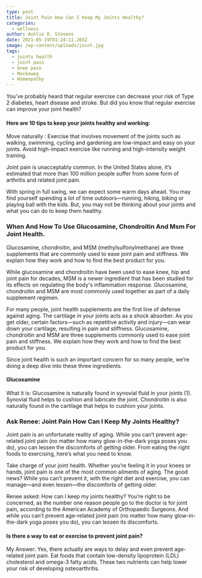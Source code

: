 ```yaml
---
type: post
title: Joint Pain How Can I Keep My Joints Healthy? 
categories:
  - wellness
author: Ashlie D. Stevens
date: 2021-05-19T01:24:11.265Z
image: /wp-content/uploads/joint.jpg
tags:
  - joints health
  - joint pain
  - knee pain
  - Reckeweg
  - Homeopathy
---
```


You’ve probably heard that regular exercise can decrease your risk of Type 2 diabetes, heart disease and stroke. But did you know that regular exercise can improve your joint health?

#### Here are 10 tips to keep your joints healthy and working:

Move naturally : Exercise that involves movement of the joints such as walking, swimming, cycling and gardening are low-impact and easy on your joints. Avoid high-impact exercise like running and high-intensity weight training.

Joint pain is unacceptably common. In the United States alone, it’s estimated that more than 100 million people suffer from some form of arthritis and related joint pain.

With spring in full swing, we can expect some warm days ahead. You may find yourself spending a lot of time outdoors—running, hiking, biking or playing ball with the kids. But, you may not be thinking about your joints and what you can do to keep them healthy.

### When And How To Use Glucosamine, Chondroitin And Msm For Joint Health.

Glucosamine, chondroitin, and MSM (methylsulfonylmethane) are three supplements that are commonly used to ease joint pain and stiffness. We explain how they work and how to find the best product for you.

While glucosamine and chondroitin have been used to ease knee, hip and joint pain for decades, MSM is a newer ingredient that has been studied for its effects on regulating the body's inflammation response. Glucosamine, chondroitin and MSM are most commonly used together as part of a daily supplement regimen.

For many people, joint health supplements are the first line of defense against aging. The cartilage in your joints acts as a shock absorber. As you get older, certain factors—such as repetitive activity and injury—can wear down your cartilage, resulting in pain and stiffness. Glucosamine, chondroitin and MSM are three supplements commonly used to ease joint pain and stiffness. We explain how they work and how to find the best product for you.

Since joint health is such an important concern for so many people, we’re doing a deep dive into these three ingredients.

#### Glucosamine

What it is: Glucosamine is naturally found in synovial fluid in your joints (1). Synovial fluid helps to cushion and lubricate the joint. Chondroitin is also naturally found in the cartilage that helps to cushion your joints.

### Ask Renee: Joint Pain How Can I Keep My Joints Healthy?

Joint pain is an unfortunate reality of aging. While you can’t prevent age-related joint pain (no matter how many glow-in-the-dark yoga poses you do), you can lessen the discomforts of getting older. From eating the right foods to exercising, here’s what you need to know.

Take charge of your joint health. Whether you’re feeling it in your knees or hands, joint pain is one of the most common ailments of aging. The good news? While you can’t prevent it, with the right diet and exercise, you can manage—and even lessen—the discomforts of getting older.

Renee asked: How can I keep my joints healthy?
You’re right to be concerned, as the number one reason people go to the doctor is for joint pain, according to the American Academy of Orthopaedic Surgeons. And while you can’t prevent age-related joint pain (no matter how many glow-in-the-dark yoga poses you do), you can lessen its discomforts.

#### Is there a way to eat or exercise to prevent joint pain?

My Answer: Yes, there actually are ways to delay and even prevent age-related joint pain. Eat foods that contain low-density lipoprotein (LDL) cholesterol and omega-3 fatty acids. These two nutrients can help lower your risk of developing osteoarthritis.
